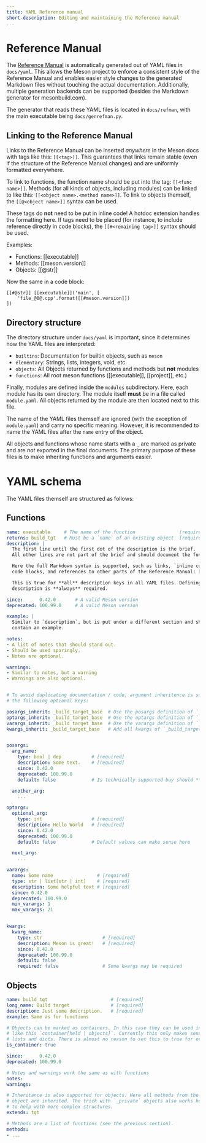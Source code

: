 ```yaml
---
title: YAML Reference manual
short-description: Editing and maintaining the Reference manual
...
```


# Reference Manual

The [Reference Manual](Reference-manual.md) is automatically generated out of YAML
files in `docs/yaml`. This allows the Meson project to enforce a consistent
style of the Reference Manual and enables easier style changes to the generated
Markdown files without touching the actual documentation.
Additionally, multiple generation backends can be supported (besides the
Markdown generator for mesonbuild.com).

The generator that reads these YAML files is located in `docs/refman`, with the
main executable being `docs/genrefman.py`.

## Linking to the Reference Manual

Links to the Reference Manual can be inserted *anywhere* in the Meson docs with
tags like this: `[[<tag>]]`. This guarantees that links remain stable (even if
the structure of the Reference Manual changes) and are uniformly formatted
everywhere.

To link to functions, the function name should be put into the tag:
`[[<func name>]]`.
Methods (for all kinds of objects, including modules) can be linked to like
this: `[[<object name>.<method name>]]`.
To link to objects themself, the `[[@<object name>]]` syntax can be used.

These tags do **not** need to be put in inline code! A hotdoc extension handles
the formatting here. If tags need to be placed (for instance, to include reference
directly in code blocks), the `[[#<remaining tag>]]` syntax should be used.

Examples:
- Functions: [[executable]]
- Methods: [[meson.version]]
- Objects: [[@str]]

Now the same in a code block:

```meson
[[#@str]] [[executable]]('main', [
    'file_@0@.cpp'.format([[#meson.version]])
])
```


## Directory structure

The directory structure under `docs/yaml` is important, since it determines how
the YAML files are interpreted:

- `builtins`: Documentation for builtin objects, such as `meson`
- `elementary`: Strings, lists, integers, void, etc.
- `objects`: All Objects returned by functions and methods but **not** modules
- `functions`: All root meson functions ([[executable]], [[project]], etc.)

Finally, modules are defined inside the `modules` subdirectory. Here, each
module has its own directory. The module itself **must** be in a file called
`module.yaml`. All objects returned by the module are then located next to this
file.

The name of the YAML files themself are ignored (with the exception of
`module.yaml`) and carry no specific meaning. However, it is recommended to name
the YAML files after the `name` entry of the object.

All objects and functions whose name starts with a `_` are marked as private and
are *not* exported in the final documents. The primary purpose of these files
is to make inheriting functions and arguments easier.



# YAML schema

The YAML files themself are structured as follows:

## Functions

```yaml
name: executable     # The name of the function                [required]
returns: build_tgt   # Must be a `name` of an existing object  [required]
description: |
  The first line until the first dot of the description is the brief.
  All other lines are not part of the brief and should document the function

  Here the full Markdown syntax is supported, such as links, `inline code`,
  code blocks, and references to other parts of the Reference Manual: [[@str]].

  This is true for **all** description keys in all YAML files. Defining a
  description is **always** required.

since:      0.42.0       # A valid Meson version
deprecated: 100.99.0     # A valid Meson version

example: |
  Similar to `description`, but is put under a different section and should
  contain an example.

notes:
- A list of notes that should stand out.
- Should be used sparingly.
- Notes are optional.

warnings:
- Similar to notes, but a warning
- Warnings are also optional.


# To avoid duplicating documentation / code, argument inheritence is supported with
# the following optional keys:

posargs_inherit: _build_target_base  # Use the posargs definition of `_build_target_base` here
optargs_inherit: _build_target_base  # Use the optargs definition of `_build_target_base` here
varargs_inherit: _build_target_base  # Use the varargs definition of `_build_target_base` here
kwargs_inherit: _build_target_base   # Add all kwargs of `_build_target_base` to this function


posargs:
  arg_name:
    type: bool | dep           # [required]
    description: Some text.    # [required]
    since: 0.42.0
    deprecated: 100.99.0
    default: false             # Is technically supported buy should **not** be used for posargs

  another_arg:
    ...

optargs:
  optional_arg:
    type: int                  # [required]
    description: Hello World   # [required]
    since: 0.42.0
    deprecated: 100.99.0
    default: false             # Default values can make sense here

  next_arg:
    ...

varargs:
  name: Some name                # [required]
  type: str | list[str | int]    # [required]
  description: Some helpful text # [required]
  since: 0.42.0
  deprecated: 100.99.0
  min_varargs: 1
  max_varargs: 21


kwargs:
  kwarg_name:
    type: str                      # [required]
    description: Meson is great!   # [required]
    since: 0.42.0
    deprecated: 100.99.0
    default: false
    required: false                # Some kwargs may be required
```


## Objects

```yaml
name: build_tgt                       # [required]
long_name: Build target               # [required]
description: Just some description.   # [required]
example: Same as for functions

# Objects can be marked as containers. In this case they can be used in a `type`
# like this `container[held | objects]`. Currently this only makes sense for
# lists and dicts. There is almost no reason to set this to true for other objects.
is_container: true

since:      0.42.0
deprecated: 100.99.0

# Notes and warnings work the same as with functions
notes:
warnings:

# Inheritance is also supported for objects. Here all methods from the parent
# object are inherited. The trick with `_private` objects also works here
# to help with more complex structures.
extends: tgt

# Methods are a list of functions (see the previous section).
methods:
- ...
```
